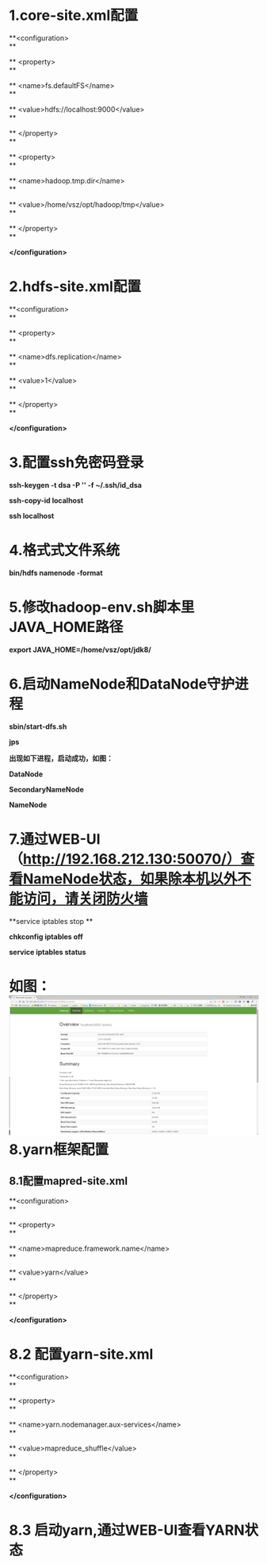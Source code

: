 # 1.core-site.xml配置

**&lt;configuration&gt;                                      
**

**  &lt;property&gt;                                      
**

**    &lt;name&gt;fs.defaultFS&lt;/name&gt;                                      
**

**    &lt;value&gt;hdfs://localhost:9000&lt;/value&gt;                                      
**

**  &lt;/property&gt;                                      
**

**  &lt;property&gt;                                      
**

**    &lt;name&gt;hadoop.tmp.dir&lt;/name&gt;                                      
**

**    &lt;value&gt;/home/vsz/opt/hadoop/tmp&lt;/value&gt;                                      
**

**  &lt;/property&gt;                                      
**

**&lt;/configuration&gt;**

# 2.hdfs-site.xml配置

**&lt;configuration&gt;                                  
**

**  &lt;property&gt;                                  
**

**    &lt;name&gt;dfs.replication&lt;/name&gt;                                  
**

**    &lt;value&gt;1&lt;/value&gt;                                  
**

**  &lt;/property&gt;                                  
**

**&lt;/configuration&gt;**

# 3.配置ssh免密码登录

**ssh-keygen -t dsa -P '' -f ~/.ssh/id\_dsa**

**ssh-copy-id localhost**

**ssh localhost**

# 4.格式式文件系统

**bin/hdfs namenode -format**

# 5.修改hadoop-env.sh脚本里JAVA\_HOME路径

**export JAVA\_HOME=/home/vsz/opt/jdk8/**

# 6.启动NameNode和DataNode守护进程

**sbin/start-dfs.sh**

**jps**

**出现如下进程，启动成功，如图：**

**DataNode**

**SecondaryNameNode**

**NameNode**

# 7.通过WEB-UI（http://192.168.212.130:50070/）查看NameNode状态，如果除本机以外不能访问，请关闭防火墙

**service iptables stop **

**chkconfig iptables off**

**service iptables status**

# 如图：![](/assets/50070.png)8.yarn框架配置

## 8.1配置mapred-site.xml

**&lt;configuration&gt;  
**

**    &lt;property&gt;  
**

**        &lt;name&gt;mapreduce.framework.name&lt;/name&gt;  
**

**        &lt;value&gt;yarn&lt;/value&gt;  
**

**    &lt;/property&gt;  
**

**&lt;/configuration&gt;**

# 8.2 配置yarn-site.xml

**&lt;configuration&gt;    
**

**    &lt;property&gt;    
**

**        &lt;name&gt;yarn.nodemanager.aux-services&lt;/name&gt;    
**

**        &lt;value&gt;mapreduce\_shuffle&lt;/value&gt;    
**

**    &lt;/property&gt;    
**

**&lt;/configuration&gt;**

# 8.3 启动yarn,通过WEB-UI查看YARN状态




